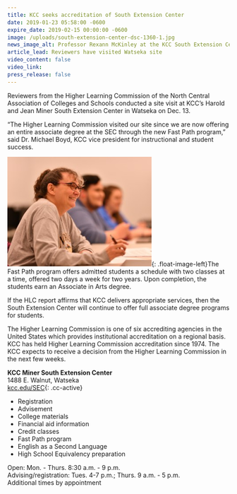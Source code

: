 ```yaml
---
title: KCC seeks accreditation of South Extension Center
date: 2019-01-23 05:58:00 -0600
expire_date: 2019-02-15 00:00:00 -0600
image: /uploads/south-extension-center-dsc-1360-1.jpg
news_image_alt: Professor Rexann McKinley at the KCC South Extension Center
article_lead: Reviewers have visited Watseka site
video_content: false
video_link:
press_release: false
---
```


Reviewers from the Higher Learning Commission of the North Central Association of Colleges and Schools conducted a site visit at KCC’s Harold and Jean Miner South Extension Center in Watseka on Dec. 13.

“The Higher Learning Commission visited our site since we are now offering an entire associate degree at the SEC through the new Fast Path program,” said Dr. Michael Boyd, KCC vice president for instructional and student success.

![](/uploads/south-extension-centerdsc-1436.jpg){: .float-image-left}The Fast Path program offers admitted students a schedule with two classes at a time, offered two days a week for two years. Upon completion, the students earn an Associate in Arts degree.

If the HLC report affirms that KCC delivers appropriate services, then the South Extension Center will continue to offer full associate degree programs for students.

The Higher Learning Commission is one of six accrediting agencies in the United States which provides institutional accreditation on a regional basis. KCC has held Higher Learning Commission accreditation since 1974. The KCC expects to receive a decision from the Higher Learning Commission in the next few weeks.

**KCC Miner South Extension Center**<br>1488 E. Walnut, Watseka<br>[kcc.edu/SEC](http://www.kcc..edu/sec){: .cc-active}

* Registration
* Advisement
* College materials
* Financial aid information
* Credit classes
* Fast Path program
* English as a Second Language
* High School Equivalency preparation

Open: Mon. - Thurs. 8:30 a.m. - 9 p.m. <br>Advising/registration: Tues. 4-7 p.m.; Thurs. 9 a.m. - 5 p.m.<br>Additional times by appointment